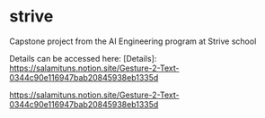 # strive
 Capstone project from the AI Engineering program at Strive school
 
 Details can be accessed here: 
 [Details]: https://salamituns.notion.site/Gesture-2-Text-0344c90e116947bab20845938eb1335d

https://salamituns.notion.site/Gesture-2-Text-0344c90e116947bab20845938eb1335d
